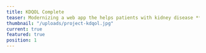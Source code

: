 ```yaml
---
title: KDQOL Complete
teaser: Modernizing a web app the helps patients with kidney disease **live longer, healthier lives**
thumbnail: "/uploads/project-kdqol.jpg"
current: true
featured: true
position: 1
---
```

